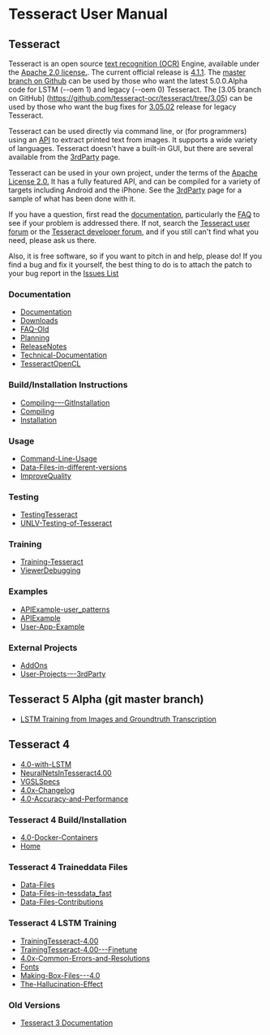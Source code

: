 # Tesseract User Manual

## Tesseract

Tesseract is an open source [text recognition (OCR)](https://en.wikipedia.org/wiki/Optical_character_recognition) Engine, available under the [Apache 2.0 license.](http://www.apache.org/licenses/LICENSE-2.0). The current official release is [4.1.1](https://github.com/tesseract-ocr/tesseract/releases/tag/4.1.1). The [master branch on Github](https://github.com/tesseract-ocr/tesseract.git) can be used by those who want the latest 5.0.0.Alpha code for LSTM (--oem 1) and legacy (--oem 0) Tesseract. The [3.05 branch on GitHub] (https://github.com/tesseract-ocr/tesseract/tree/3.05) can be used by those who want the bug fixes for [3.05.02](https://github.com/tesseract-ocr/tesseract/releases/tag/3.05.02) release for legacy Tesseract. 

Tesseract can be used directly via command line, or (for programmers) using an [API](https://github.com/tesseract-ocr/tesseract/blob/master/include/tesseract/baseapi.h) to extract printed text from images. It supports a wide variety of languages. Tesseract doesn't have a built-in GUI, but there are several available from the [3rdParty](User-Projects-%E2%80%93-3rdParty.md) page.

Tesseract can be used in your own project, under the terms of the [Apache License 2.0.](http://www.apache.org/licenses/LICENSE-2.0) It has a fully featured API, and can be compiled for a variety of targets including Android and the iPhone. See the [3rdParty](User-Projects-%E2%80%93-3rdParty) page for a sample of what has been done with it. 

If you have a question, first read the [documentation](https://tesseract-ocr.github.io/), particularly the [FAQ](FAQ.md) to see if your problem is addressed there. If not, search the [Tesseract user forum](http://groups.google.com/group/tesseract-ocr) or the
[Tesseract developer forum](http://groups.google.com/group/tesseract-dev), and if you still can't find what you need, please ask us there.

Also, it is free software, so if you want to pitch in and help, please do!
If you find a bug and fix it yourself, the best thing to do is to attach the patch to your bug report in the [Issues List](https://github.com/tesseract-ocr/tesseract/issues)

### Documentation

- [Documentation](Documentation.md)
- [Downloads](Downloads.md)
- [FAQ-Old](FAQ-Old.md)
- [Planning](Planning.md)
- [ReleaseNotes](ReleaseNotes.md)
- [Technical-Documentation](Technical-Documentation.md)
- [TesseractOpenCL](TesseractOpenCL.md)

### Build/Installation Instructions

- [Compiling-–-GitInstallation](Compiling-–-GitInstallation.md)
- [Compiling](Compiling.md)
- [Installation](Home.md)

### Usage

- [Command-Line-Usage](Command-Line-Usage.md)
- [Data-Files-in-different-versions](Data-Files-in-different-versions.md)
- [ImproveQuality](ImproveQuality.md)

### Testing

- [TestingTesseract](TestingTesseract.md)
- [UNLV-Testing-of-Tesseract](UNLV-Testing-of-Tesseract.md)

### Training

- [Training-Tesseract](Training-Tesseract.md)
- [ViewerDebugging](ViewerDebugging.md)

### Examples

- [APIExample-user_patterns](APIExample-user_patterns.md)
- [APIExample](APIExample.md)
- [User-App-Example](User-App-Example.md)

### External Projects

- [AddOns](AddOns.md)
- [User-Projects-–-3rdParty](User-Projects-–-3rdParty.md)

## Tesseract 5 Alpha (git master branch)

- [LSTM Training from Images and Groundtruth Transcription](https://github.com/tesseract-ocr/tesstrain)

## Tesseract 4

- [4.0-with-LSTM](4.0-with-LSTM.md)
- [NeuralNetsInTesseract4.00](NeuralNetsInTesseract4.00.md)
- [VGSLSpecs](VGSLSpecs.md)
- [4.0x-Changelog](4.0x-Changelog.md)
- [4.0-Accuracy-and-Performance](4.0-Accuracy-and-Performance.md)

### Tesseract 4 Build/Installation

- [4.0-Docker-Containers](4.0-Docker-Containers.md)
- [Home](Home.md)

### Tesseract 4 Traineddata Files

- [Data-Files](Data-Files.md)
- [Data-Files-in-tessdata_fast](Data-Files-in-tessdata_fast.md)
- [Data-Files-Contributions](Data-Files-Contributions.md)

### Tesseract 4 LSTM Training

- [TrainingTesseract-4.00](TrainingTesseract-4.00.md)
- [TrainingTesseract-4.00---Finetune](TrainingTesseract-4.00---Finetune.md)
- [4.0x-Common-Errors-and-Resolutions](4.0x-Common-Errors-and-Resolutions.md)
- [Fonts](Fonts.md)
- [Making-Box-Files---4.0](Making-Box-Files---4.0.md)
- [The-Hallucination-Effect](The-Hallucination-Effect.md)

### Old Versions

- [Tesseract 3 Documentation](OldVersionDocs.md)